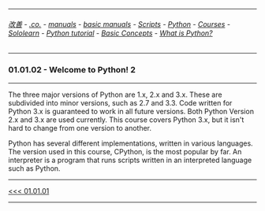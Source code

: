 
---

###### [改善](https://github.com/ttltrk/0C/blob/master/README.MD) - [.co.](https://github.com/ttltrk/PRG/blob/master/CODING.MD) - [manuals](https://github.com/ttltrk/PRG/blob/master/MAN.MD) - [basic manuals](https://github.com/ttltrk/PRG/blob/master/MANUALS.MD) - [Scripts](https://github.com/ttltrk/PRG/blob/master/PY/DOC/SC/SC.MD) - [Python](https://github.com/ttltrk/PRG/blob/master/PY/DOC/OPYM/OPYM.MD) - [Courses](https://github.com/ttltrk/PRG/blob/master/PY/DOC/OPYM/13/COURSES.MD) - [Sololearn](https://github.com/ttltrk/PRG/blob/master/PY/DOC/OPYM/13/05/SOLO.MD) - [Python tutorial](https://github.com/ttltrk/PRG/blob/master/PY/DOC/SOLOLEARN_PY.MD) - [Basic Concepts](https://github.com/ttltrk/PRG/blob/master/PY/DOC/C_SOLO/01/BASIC.MD) - [What is Python?](https://github.com/ttltrk/PRG/blob/master/PY/DOC/C_SOLO/01/0101/0101.MD)

---

### 01.01.02 - Welcome to Python! 2

---

The three major versions of Python are 1.x, 2.x and 3.x. These are subdivided into minor versions, such as 2.7 and 3.3.
Code written for Python 3.x is guaranteed to work in all future versions. 
Both Python Version 2.x and 3.x are used currently. 
This course covers Python 3.x, but it isn't hard to change from one version to another.

Python has several different implementations, written in various languages. 
The version used in this course, CPython, is the most popular by far.
An interpreter is a program that runs scripts written in an interpreted language such as Python.

---

[<<< 01.01.01](https://github.com/ttltrk/PRG/blob/master/PY/DOC/C_SOLO/01/0101/010101/010101.MD)

---
